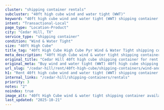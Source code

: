 ```yaml
---
cluster: "shipping container rentals"
subcluster: "40ft high cube wind and water tight (WWT)"
keyword: "40ft high cube wind and water tight (WWT) shipping container for rent Cedar Hill, TX"
intent: "Transactional-Local"
page_type: "Location-Product"
city: "Cedar Hill, TX"
service_type: "shipping container"
condition: "Wind & Water Tight"
size: "40ft High Cube"
title_tag: "40ft High Cube High Cube Pyr Wind & Water Tight shipping container Sales in Cedar Hill | LC Container"
meta_description: "40ft High Cube wind & water tight shipping container sales in Cedar Hill. High cube containers with extra height. Fast delivery, competitive pricing. Serving shipping containers area. Quote ID: NPW. Call (214) 524-4168 for your free quote today."
original_title: "Cedar Hill 40ft high cube shipping container for rent | LC"
original_meta: "Buy wind and water tight (WWT) 40ft high cube shipping container rent with local delivery in Cedar Hill, TX. LC Container — local Since 2003. Request a fast quote today."
url_slug: "/cedar-hill/rent/40ft-high-cube/shipping-containers/wind-and-water-tight-wwt"
h1: "Rent 40ft high cube wind and water tight (WWT) shipping container in Cedar Hill"
internal_links: "/cedar-hill/shipping-containers/rentals"
priority: 3
notes: "2"
noindex: true
image_alt: "40ft High Cube wind & water tight shipping container available for delivery in Cedar Hill"
last_updated: "2025-10-21"
---
```


<!-- TODO: Add unique city/inventory copy, images, and internal links here. -->
